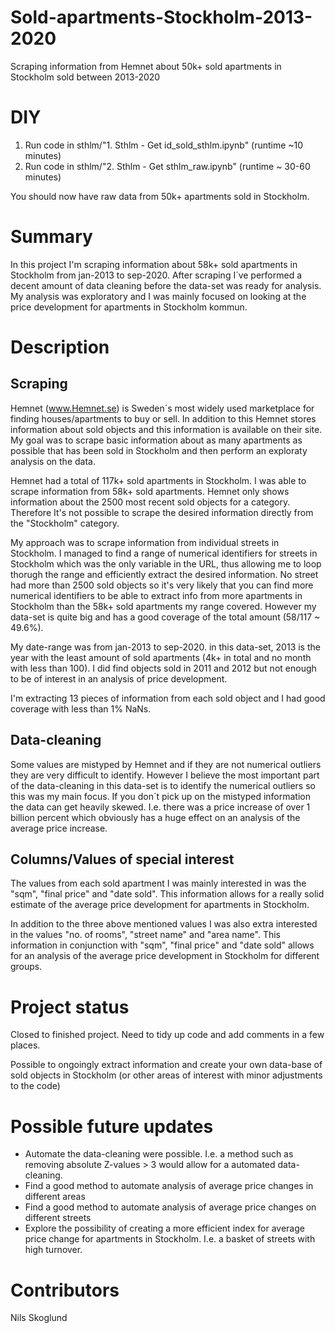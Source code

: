 # Sold-apartments-Stockholm-2013-2020
Scraping information from Hemnet about 50k+ sold apartments in Stockholm sold between 2013-2020

# DIY
1) Run code in sthlm/"1. Sthlm - Get id_sold_sthlm.ipynb" (runtime ~10 minutes)
2) Run code in sthlm/"2. Sthlm - Get sthlm_raw.ipynb" (runtime ~ 30-60 minutes)

You should now have raw data from 50k+ apartments sold in Stockholm. 

# Summary
In this project I'm scraping information about 58k+ sold apartments in Stockholm from jan-2013 to sep-2020. After scraping I´ve performed a decent amount of data cleaning before the data-set was ready for analysis. My analysis was exploratory and I was mainly focused on looking at the price development for apartments in Stockholm kommun.

# Description
## Scraping
Hemnet (www.Hemnet.se) is Sweden´s most widely used marketplace for finding houses/apartments to buy or sell. 
In addition to this Hemnet stores information about sold objects and this information is available on their site. 
My goal was to scrape basic information about as many apartments as possible that has been sold in Stockholm and then perform an exploraty analysis on the data. 

Hemnet had a total of 117k+ sold apartments in Stockholm. 
I was able to scrape information from 58k+ sold apartments. 
Hemnet only shows information about the 2500 most recent sold objects for a category. 
Therefore It's not possible to scrape the desired information directly from the "Stockholm" category. 

My approach was to scrape information from individual streets in Stockholm. I managed to find a range of numerical identifiers for streets in Stockholm which was the only variable in the URL, thus allowing me to loop thorugh the range and efficiently extract the desired information. No street had more than 2500 sold objects so it's very likely that you can find more numerical identifiers to be able to extract info from more apartments in Stockholm than the 58k+ sold apartments my range covered. However my data-set is quite big and has a good coverage of the total amount (58/117 ~ 49.6%).

My date-range was from jan-2013 to sep-2020. in this data-set, 2013 is the year with the least amount of sold apartments (4k+ in total and no month with less than 100). I did find objects sold in 2011 and 2012 but not enough to be of interest in an analysis of price development. 

I'm extracting 13 pieces of information from each sold object and I had good coverage with less than 1% NaNs. 


## Data-cleaning
Some values are mistyped by Hemnet and if they are not numerical outliers they are very difficult to identify. However I believe the most important part of the data-cleaning in this data-set is to identify the numerical outliers so this was my main focus. If you don´t pick up on the mistyped information the data can get heavily skewed. I.e. there was a price increase of over 1 billion percent which obviously has a huge effect on an analysis of the average price increase. 

## Columns/Values of special interest

The values from each sold apartment I was mainly interested in was the  "sqm", "final price" and "date sold". This information allows for a really solid estimate of the average price development for apartments in Stockholm. 

In addition to the three above mentioned values I was also extra interested in the values "no. of rooms", "street name" and "area name". This information in conjunction with "sqm", "final price" and "date sold" allows for an analysis of the average price development in Stockholm for different groups. 

# Project status
Closed to finished project. Need to tidy up code and add comments in a few places. 

Possible to ongoingly extract information and create your own data-base of sold objects in Stockholm (or other areas of interest with minor adjustments to the code) 

# Possible future updates
- Automate the data-cleaning were possible. I.e. a method such as removing absolute Z-values > 3 would allow for a automated data-cleaning. 
- Find a good method to automate analysis of average price changes in different areas
- Find a good method to automate analysis of average price changes on different streets
- Explore the possibility of creating a more efficient index for average price change for apartments in Stockholm. I.e. a basket of streets with high turnover. 

# Contributors
Nils Skoglund
